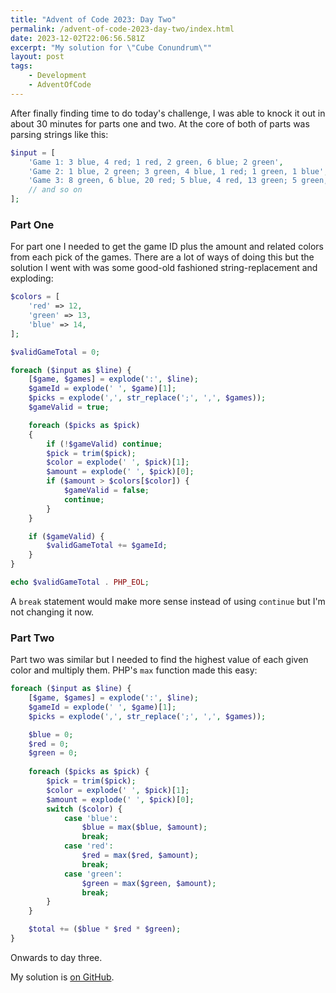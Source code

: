 ```yaml
---
title: "Advent of Code 2023: Day Two"
permalink: /advent-of-code-2023-day-two/index.html
date: 2023-12-02T22:06:56.581Z
excerpt: "My solution for \"Cube Conundrum\""
layout: post
tags:
    - Development
    - AdventOfCode
---
```


After finally finding time to do today's challenge, I was able to knock it out in about 30 minutes for parts one and two. At the core of both of parts was parsing strings like this:

```php
$input = [
    'Game 1: 3 blue, 4 red; 1 red, 2 green, 6 blue; 2 green',
    'Game 2: 1 blue, 2 green; 3 green, 4 blue, 1 red; 1 green, 1 blue',
    'Game 3: 8 green, 6 blue, 20 red; 5 blue, 4 red, 13 green; 5 green, 1 red',
    // and so on
];
```

### Part One

For part one I needed to get the game ID plus the amount and related colors from each pick of the games. There are a lot of ways of doing this but the solution I went with was some good-old fashioned string-replacement and exploding:

```php
$colors = [
    'red' => 12,
    'green' => 13,
    'blue' => 14,
];

$validGameTotal = 0;

foreach ($input as $line) {
    [$game, $games] = explode(':', $line);
    $gameId = explode(' ', $game)[1];
    $picks = explode(',', str_replace(';', ',', $games));
    $gameValid = true;

    foreach ($picks as $pick)
    {
        if (!$gameValid) continue;
        $pick = trim($pick);
        $color = explode(' ', $pick)[1];
        $amount = explode(' ', $pick)[0];
        if ($amount > $colors[$color]) {
            $gameValid = false;
            continue;
        }
    }

    if ($gameValid) {
        $validGameTotal += $gameId;
    }
}

echo $validGameTotal . PHP_EOL;
```

A `break` statement would make more sense instead of using `continue` but I'm not changing it now.

### Part Two

Part two was similar but I needed to find the highest value of each given color and multiply them. PHP's `max` function made this easy:

```php
foreach ($input as $line) {
    [$game, $games] = explode(':', $line);
    $gameId = explode(' ', $game)[1];
    $picks = explode(',', str_replace(';', ',', $games));

    $blue = 0;
    $red = 0;
    $green = 0;
    
    foreach ($picks as $pick) {
        $pick = trim($pick);
        $color = explode(' ', $pick)[1];
        $amount = explode(' ', $pick)[0];
        switch ($color) {
            case 'blue':
                $blue = max($blue, $amount);
                break;
            case 'red':
                $red = max($red, $amount);
                break;
            case 'green':
                $green = max($green, $amount);
                break;
        }
    }

    $total += ($blue * $red * $green);
}
```

Onwards to day three.

My solution is [on GitHub](https://github.com/rknightuk/adventofcode/tree/main/2023/02).